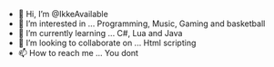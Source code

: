 - 👋 Hi, I’m @IkkeAvailable
- 👀 I’m interested in ... Programming, Music, Gaming and basketball
- 🌱 I’m currently learning ... C#, Lua and Java
- 💞️ I’m looking to collaborate on ... Html scripting
- 📫 How to reach me ... You dont

<!---
IkkeAvailable/IkkeAvailable is a ✨ special ✨ repository because its `README.md` (this file) appears on your GitHub profile.
You can click the Preview link to take a look at your changes.
--->
